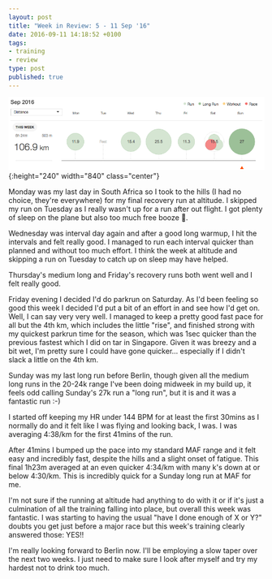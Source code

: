 ```yaml
---
layout: post
title: "Week in Review: 5 - 11 Sep '16"
date: 2016-09-11 14:18:52 +0100
tags:
- training
- review
type: post
published: true
---
```


![Week in Review: 5 - 11 Sep '16](/assets/week-in-review-5-11Sep16.png){:height="240" width="840" class="center"}

Monday was my last day in South Africa so I took to the hills (I had no choice, they're everywhere) for my final recovery run at altitude. I skipped my run on Tuesday as I really wasn't up for a run after out flight. I got plenty of sleep on the plane but also too much free booze :face_with_head_bandage:.

Wednesday was interval day again and after a good long warmup, I hit the intervals and felt really good. I managed to run each interval quicker than planned and without too much effort. I think the week at altitude and skipping a run on Tuesday to catch up on sleep may have helped.

Thursday's medium long and Friday's recovery runs both went well and I felt really good.

Friday evening I decided I'd do parkrun on Saturday. As I'd been feeling so good this week I decided I'd put a bit of an effort in and see how I'd get on. Well, I can say very very well. I managed to keep a pretty good fast pace for all but the 4th km, which includes the little "rise", and finished strong with my quickest parkrun time for the season, which was 1sec quicker than the previous fastest which I did on tar in Singapore. Given it was breezy and a bit wet, I'm pretty sure I could have gone quicker... especially if I didn't slack a little on the 4th km.  

Sunday was my last long run before Berlin, though given all the medium long runs in the 20-24k range I've been doing midweek in my build up, it feels odd calling Sunday's 27k run a "long run", but it is and it was a fantastic run :-)

I started off keeping my HR under 144 BPM for at least the first 30mins as I normally do and it felt like I was flying and looking back, I was. I was averaging 4:38/km for the first 41mins of the run.

After 41mins I bumped up the pace into my standard MAF range and it felt easy and incredibly fast, despite the hills and a slight onset of fatigue. This final 1h23m averaged at an even quicker 4:34/km with many k's down at or below 4:30/km. This is incredibly quick for a Sunday long run at MAF for me.

I'm not sure if the running at altitude had anything to do with it or if it's just a culmination of all the training falling into place, but overall this week was fantastic. I was starting to having the usual "have I done enough of X or Y?" doubts you get just before a major race but this week's training clearly answered those: YES!!

I'm really looking forward to Berlin now. I'll be employing a slow taper over the next two weeks. I just need to make sure I look after myself and try my hardest not to drink too much.
